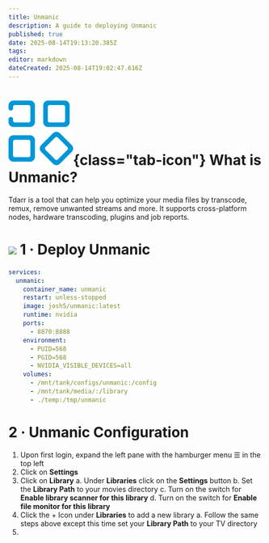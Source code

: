 ```yaml
---
title: Unmanic
description: A guide to deploying Unmanic
published: true
date: 2025-08-14T19:13:20.385Z
tags: 
editor: markdown
dateCreated: 2025-08-14T19:02:47.616Z
---
```


# ![](/unmanic.png){class="tab-icon"} What is Unmanic?

Tdarr is a tool that can help you optimize your media files by transcode, remux, remove unwanted streams and more. It supports cross-platform nodes, hardware transcoding, plugins and job reports.

# <img src="/docker.png" class="tab-icon"> 1 · Deploy Unmanic

```yaml
services:
  unmanic:
    container_name: unmanic
    restart: unless-stopped
    image: josh5/unmanic:latest
    runtime: nvidia
    ports:
      - 8870:8888
    environment:
      - PUID=568
      - PGID=568
      - NVIDIA_VISIBLE_DEVICES=all
    volumes:
      - /mnt/tank/configs/unmanic:/config
      - /mnt/tank/media/:/library
      - ./temp:/tmp/unmanic
```

# 2 · Unmanic Configuration
1. Upon first login, expand the left pane with the hamburger menu ☰ in the top left
1. Click on **Settings**
1. Click on **Library**
	a. Under **Libraries** click on the **Settings** button
	b. Set the **Library Path** to your movies directory
	c. Turn on the switch for **Enable library scanner for this library**
	d. Turn on the switch for **Enable file monitor for this library**
1. Click the + Icon under **Libraries** to add a new library
	a. Follow the same steps above except this time set your **Library Path** to your TV directory
1. 
